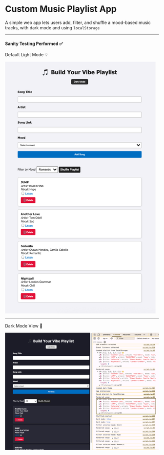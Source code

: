 # Custom Music Playlist App

A simple web app lets users add, filter, and shuffle a mood-based music tracks, with dark mode and using `localStorage`

---

#### Sanity Testing Performed ✅ 
 Default Light Mode 💡

![Blog Screenshot][light]

[light]: x.png

---

Dark Mode View 🌙 

![Blog Screenshot][dark]

[dark]: md.png
